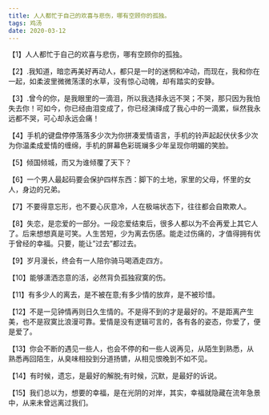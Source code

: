 ```yaml
---
title: 人人都忙于自己的欢喜与悲伤，哪有空顾你的孤独。
tags: 鸡汤
date: 2020-03-12
---
```






【1】人人都忙于自己的欢喜与悲伤，哪有空顾你的孤独。

【2】.我知道，暗恋再美好再动人，都只是一时的迷惘和冲动，而现在，我和你在一起，如柔波里微微荡漾的水草，没有惊心动魄，却有踏实的安静。

【3】.曾今的你，是我眼里的一滴泪，所以我选择永远不哭；不哭，那只因为我怕失去你！可如今，你已经由泪变成了，你已经演绎成了我心中的一滴累，纵然我永远都不哭，可心却永远会痛！

【4】手机的键盘停停落落多少次为你拼凑爱情语言，手机的铃声起起伏伏多少次为你温柔成爱情的缠绵，手机的屏幕色彩斑斓多少年呈现你明媚的笑脸。

【5】倾国倾城，而又为谁倾覆了天下？

【6】一个男人最起码要会保护四样东西：脚下的土地，家里的父母，怀里的女人，身边的兄弟。

【7】不要得意忘形，也不要心灰意冷，人在极端状态下，往往都会自欺欺人。

【8】失恋，是恋爱的一部分。一段恋爱结束后，很多人都以为不会再爱上其它人了。后来想想真是可笑。人生苦短，少为离去伤感。能走过伤痛的，才值得拥有优于曾经的幸福。只要，能让”过去”都过去。

【9】岁月漫长，终会有一人陪你骑马喝酒走四方。

【10】能够潇洒恣意的活，必然背负孤独寂寞的伤。

【11】有多少人的离去，是不被在意;有多少情的放弃，是不被珍惜。

【12】不是一见钟情再则日久生情的。不是得不到的才是最好的。不是距离产生美，也不是寂寞比浪漫可靠。爱情是没有逻辑可言的，各有各的姿态，你爱了，便是爱了。

【13】你会不断的遇见一些人，也会不停的和一些人说再见，从陌生到熟悉，从熟悉再回陌生，从臭味相投到分道扬镳，从相见恨晚到不如不见。

【14】有时候，遗忘，是最好的解脱;有时候，沉默，是最好的诉说。

【15】我们总以为，想要的幸福，是在光阴的对岸，其实，幸福就隐藏在流年急景中，从来未曾远离过我们。